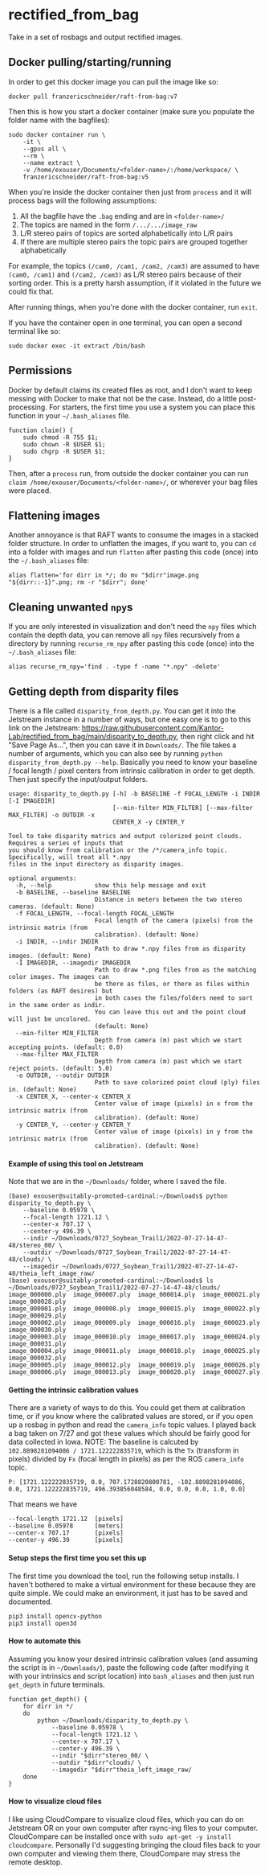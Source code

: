 # rectified_from_bag
Take in a set of rosbags and output rectified images.

## Docker pulling/starting/running

In order to get this docker image you can pull the image like so:
```
docker pull franzericschneider/raft-from-bag:v7
```

Then this is how you start a docker container (make sure you populate the folder name with the bagfiles):
```
sudo docker container run \
    -it \
    --gpus all \
    --rm \
    --name extract \
    -v /home/exouser/Documents/<folder-name>/:/home/workspace/ \
    franzericschneider/raft-from-bag:v5
```

When you're inside the docker container then just from `process` and it will process bags will the following assumptions:
1. All the bagfile have the `.bag` ending and are in `<folder-name>/`
2. The topics are named in the form `/.../.../image_raw`
3. L/R stereo pairs of topics are sorted alphabetically into L/R pairs
4. If there are multiple stereo pairs the topic pairs are grouped together alphabetically

For example, the topics `(/cam0, /cam1, /cam2, /cam3)` are assumed to have `(cam0, /cam1)` and `(/cam2, /cam3)` as L/R stereo pairs because of their sorting order. This is a pretty harsh assumption, if it violated in the future we could fix that.

After running things, when you're done with the docker container, run `exit`.

If you have the container open in one terminal, you can open a second terminal like so:
```
sudo docker exec -it extract /bin/bash
```

## Permissions

Docker by default claims its created files as root, and I don't want to keep messing with Docker to make that not be the case. Instead, do a little post-processing. For starters, the first time you use a system you can place this function in your `~/.bash_aliases` file.

```
function claim() {
    sudo chmod -R 755 $1;
    sudo chown -R $USER $1;
    sudo chgrp -R $USER $1;
}
```

Then, after a `process` run, from outside the docker container you can run `claim /home/exouser/Documents/<folder-name>/`, or wherever your bag files were placed.

## Flattening images

Another annoyance is that RAFT wants to consume the images in a stacked folder structure. In order to unflatten the images, if you want to, you can `cd` into a folder with images and run `flatten` after pasting this code (once) into the `~/.bash_aliases` file:

```
alias flatten='for dirr in */; do mv "$dirr"image.png "${dirr::-1}".png; rm -r "$dirr"; done'
```

## Cleaning unwanted `npy`s

If you are only interested in visualization and don't need the `npy` files which contain the depth data, you can remove all `npy` files recursively from a directory by running `recurse_rm_npy` after pasting this code (once) into the `~/.bash_aliases` file:

```
alias recurse_rm_npy='find . -type f -name "*.npy" -delete'
```

## Getting depth from disparity files

There is a file called `disparity_from_depth.py`. You can get it into the Jetstream instance in a number of ways, but one easy one is to go to this link on the Jetstream: https://raw.githubusercontent.com/Kantor-Lab/rectified_from_bag/main/disparity_to_depth.py, then right click and hit "Save Page As...", then you can save it in `Downloads/`. The file takes a number of arguments, which you can also see by running `python disparity_from_depth.py --help`. Basically you need to know your baseline / focal length / pixel centers from intrinsic calibration in order to get depth. Then just specify the input/output folders.

```
usage: disparity_to_depth.py [-h] -b BASELINE -f FOCAL_LENGTH -i INDIR [-I IMAGEDIR]
                             [--min-filter MIN_FILTER] [--max-filter MAX_FILTER] -o OUTDIR -x
                             CENTER_X -y CENTER_Y

Tool to take disparity matrics and output colorized point clouds. Requires a series of inputs that
you should know from calibration or the /*/camera_info topic. Specifically, will treat all *.npy
files in the input directory as disparity images.

optional arguments:
  -h, --help            show this help message and exit
  -b BASELINE, --baseline BASELINE
                        Distance in meters between the two stereo cameras. (default: None)
  -f FOCAL_LENGTH, --focal-length FOCAL_LENGTH
                        Focal length of the camera (pixels) from the intrinsic matrix (from
                        calibration). (default: None)
  -i INDIR, --indir INDIR
                        Path to draw *.npy files from as disparity images. (default: None)
  -I IMAGEDIR, --imagedir IMAGEDIR
                        Path to draw *.png files from as the matching color images. The images can
                        be there as files, or there as files within folders (as RAFT desires) but
                        in both cases the files/folders need to sort in the same order as indir.
                        You can leave this out and the point cloud will just be uncolored.
                        (default: None)
  --min-filter MIN_FILTER
                        Depth from camera (m) past which we start accepting points. (default: 0.0)
  --max-filter MAX_FILTER
                        Depth from camera (m) past which we start reject points. (default: 5.0)
  -o OUTDIR, --outdir OUTDIR
                        Path to save colorized point cloud (ply) files in. (default: None)
  -x CENTER_X, --center-x CENTER_X
                        Center value of image (pixels) in x from the intrinsic matrix (from
                        calibration). (default: None)
  -y CENTER_Y, --center-y CENTER_Y
                        Center value of image (pixels) in y from the intrinsic matrix (from
                        calibration). (default: None)
```

#### Example of using this tool on Jetstream

Note that we are in the `~/Downloads/` folder, where I saved the file.

```
(base) exouser@suitably-promoted-cardinal:~/Downloads$ python disparity_to_depth.py \
    --baseline 0.05978 \
    --focal-length 1721.12 \
    --center-x 707.17 \
    --center-y 496.39 \
    --indir ~/Downloads/0727_Soybean_Trail1/2022-07-27-14-47-48/stereo_00/ \
    --outdir ~/Downloads/0727_Soybean_Trail1/2022-07-27-14-47-48/clouds/ \
    --imagedir ~/Downloads/0727_Soybean_Trail1/2022-07-27-14-47-48/theia_left_image_raw/
(base) exouser@suitably-promoted-cardinal:~/Downloads$ ls ~/Downloads/0727_Soybean_Trail1/2022-07-27-14-47-48/clouds/
image_000000.ply  image_000007.ply  image_000014.ply  image_000021.ply  image_000028.ply
image_000001.ply  image_000008.ply  image_000015.ply  image_000022.ply  image_000029.ply
image_000002.ply  image_000009.ply  image_000016.ply  image_000023.ply  image_000030.ply
image_000003.ply  image_000010.ply  image_000017.ply  image_000024.ply  image_000031.ply
image_000004.ply  image_000011.ply  image_000018.ply  image_000025.ply  image_000032.ply
image_000005.ply  image_000012.ply  image_000019.ply  image_000026.ply
image_000006.ply  image_000013.ply  image_000020.ply  image_000027.ply
```

#### Getting the intrinsic calibration values

There are a variety of ways to do this. You could get them at calibration time, or if you know where the calibrated values are stored, or if you open up a rosbag in python and read the `camera_info` topic values. I played back a bag taken on 7/27 and got these values which should be fairly good for data collected in Iowa. NOTE: The baseline is calcuted by `102.8898281094086 / 1721.122222835719`, which is the `Tx` (transform in pixels) divided by `Fx` (focal length in pixels) as per the ROS `camera_info` topic.

```
P: [1721.122222835719, 0.0, 707.1728820800781, -102.8898281094086, 0.0, 1721.122222835719, 496.393856048584, 0.0, 0.0, 0.0, 1.0, 0.0]
```

That means we have
```
--focal-length 1721.12  [pixels]
--baseline 0.05978      [meters]
--center-x 707.17       [pixels]
--center-y 496.39       [pixels]
```

#### Setup steps the first time you set this up

The first time you download the tool, run the following setup installs. I haven't bothered to make a virtual environment for these because they are quite simple. We could make an environment, it just has to be saved and documented.

```
pip3 install opencv-python
pip3 install open3d
```

#### How to automate this

Assuming you know your desired intrinsic calibration values (and assuming the script is in `~/Downloads/`), paste the following code (after modifying it with your intrinsics and script location) into `bash_aliases` and then just run `get_depth` in future terminals.

```
function get_depth() {
    for dirr in */
    do
        python ~/Downloads/disparity_to_depth.py \
            --baseline 0.05978 \
            --focal-length 1721.12 \
            --center-x 707.17 \
            --center-y 496.39 \
            --indir "$dirr"stereo_00/ \
            --outdir "$dirr"clouds/ \
            --imagedir "$dirr"theia_left_image_raw/
    done
}
```

#### How to visualize cloud files

I like using CloudCompare to visualize cloud files, which you can do on Jetstream OR on your own computer after rsync-ing files to your computer. CloudCompare can be installed once with `sudo apt-get -y install cloudcompare`. Personally I'd suggesting bringing the cloud files back to your own computer and viewing them there, CloudCompare may stress the remote desktop.
